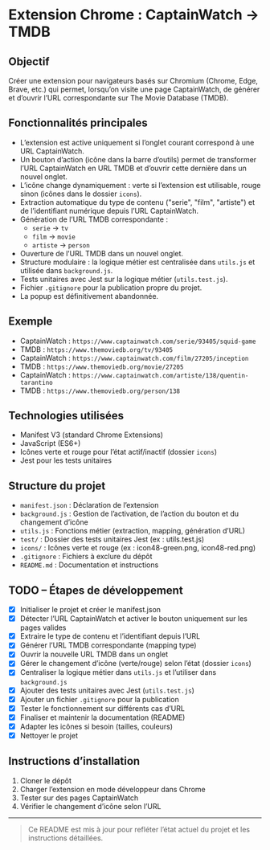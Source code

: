# Extension Chrome : CaptainWatch → TMDB

## Objectif

Créer une extension pour navigateurs basés sur Chromium (Chrome, Edge, Brave, etc.) qui permet, lorsqu’on visite une page CaptainWatch, de générer et d’ouvrir l’URL correspondante sur The Movie Database (TMDB).

## Fonctionnalités principales

- L’extension est active uniquement si l’onglet courant correspond à une URL CaptainWatch.
- Un bouton d’action (icône dans la barre d’outils) permet de transformer l’URL CaptainWatch en URL TMDB et d’ouvrir cette dernière dans un nouvel onglet.
- L’icône change dynamiquement : verte si l’extension est utilisable, rouge sinon (icônes dans le dossier `icons`).
- Extraction automatique du type de contenu ("serie", "film", "artiste") et de l’identifiant numérique depuis l’URL CaptainWatch.
- Génération de l’URL TMDB correspondante :
  - `serie` → `tv`
  - `film` → `movie`
  - `artiste` → `person`
- Ouverture de l’URL TMDB dans un nouvel onglet.
- Structure modulaire : la logique métier est centralisée dans `utils.js` et utilisée dans `background.js`.
- Tests unitaires avec Jest sur la logique métier (`utils.test.js`).
- Fichier `.gitignore` pour la publication propre du projet.
- La popup est définitivement abandonnée.

## Exemple

- CaptainWatch : `https://www.captainwatch.com/serie/93405/squid-game`
- TMDB : `https://www.themoviedb.org/tv/93405`
- CaptainWatch : `https://www.captainwatch.com/film/27205/inception`
- TMDB : `https://www.themoviedb.org/movie/27205`
- CaptainWatch : `https://www.captainwatch.com/artiste/138/quentin-tarantino`
- TMDB : `https://www.themoviedb.org/person/138`

## Technologies utilisées

- Manifest V3 (standard Chrome Extensions)
- JavaScript (ES6+)
- Icônes verte et rouge pour l’état actif/inactif (dossier `icons`)
- Jest pour les tests unitaires

## Structure du projet

- `manifest.json` : Déclaration de l’extension
- `background.js` : Gestion de l’activation, de l’action du bouton et du changement d’icône
- `utils.js` : Fonctions métier (extraction, mapping, génération d’URL)
- `test/` : Dossier des tests unitaires Jest (ex : utils.test.js)
- `icons/` : Icônes verte et rouge (ex : icon48-green.png, icon48-red.png)
- `.gitignore` : Fichiers à exclure du dépôt
- `README.md` : Documentation et instructions

## TODO – Étapes de développement

- [x] Initialiser le projet et créer le manifest.json
- [x] Détecter l’URL CaptainWatch et activer le bouton uniquement sur les pages valides
- [x] Extraire le type de contenu et l’identifiant depuis l’URL
- [x] Générer l’URL TMDB correspondante (mapping type)
- [x] Ouvrir la nouvelle URL TMDB dans un onglet
- [x] Gérer le changement d’icône (verte/rouge) selon l’état (dossier `icons`)
- [x] Centraliser la logique métier dans `utils.js` et l’utiliser dans `background.js`
- [x] Ajouter des tests unitaires avec Jest (`utils.test.js`)
- [x] Ajouter un fichier `.gitignore` pour la publication
- [x] Tester le fonctionnement sur différents cas d’URL
- [x] Finaliser et maintenir la documentation (README)
- [x] Adapter les icônes si besoin (tailles, couleurs)
- [x] Nettoyer le projet

## Instructions d’installation

1. Cloner le dépôt
2. Charger l’extension en mode développeur dans Chrome
3. Tester sur des pages CaptainWatch
4. Vérifier le changement d’icône selon l’URL

---

> Ce README est mis à jour pour refléter l’état actuel du projet et les instructions détaillées.
